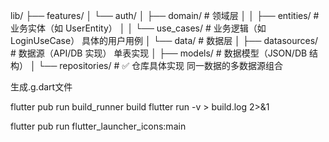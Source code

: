 

lib/
├── features/
│   └── auth/
│       ├── domain/                  # 领域层
│       │   ├── entities/            # 业务实体（如 UserEntity）
│       │   └── use_cases/           # 业务逻辑（如 LoginUseCase）  具体的用户用例
│       └── data/                    # 数据层
│           ├── datasources/         # 数据源（API/DB 实现）  单表实现
│           ├── models/              # 数据模型（JSON/DB 结构）
│           └── repositories/        # ✅ 仓库具体实现     同一数据的多数据源组合





生成.g.dart文件

flutter pub run build_runner build
flutter run -v > build.log 2>&1

flutter pub run flutter_launcher_icons:main